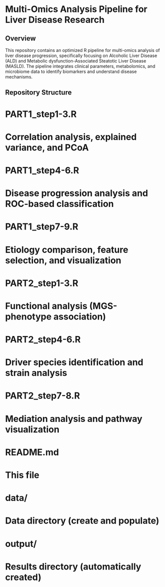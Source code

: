 # Multi-Omics Analysis Pipeline for Liver Disease Research

## Overview

This repository contains an optimized R pipeline for multi-omics analysis of liver disease progression, specifically focusing on Alcoholic Liver Disease (ALD) and Metabolic dysfunction-Associated Steatotic Liver Disease (MASLD). The pipeline integrates clinical parameters, metabolomics, and microbiome data to identify biomarkers and understand disease mechanisms.

## Repository Structure

# PART1_step1-3.R
# Correlation analysis, explained variance, and PCoA

# PART1_step4-6.R
# Disease progression analysis and ROC-based classification

# PART1_step7-9.R
# Etiology comparison, feature selection, and visualization

# PART2_step1-3.R
# Functional analysis (MGS-phenotype association)

# PART2_step4-6.R
# Driver species identification and strain analysis

# PART2_step7-8.R
# Mediation analysis and pathway visualization

# README.md
# This file

# data/
# Data directory (create and populate)

# output/
# Results directory (automatically created)
